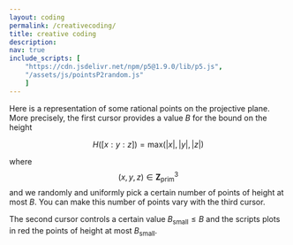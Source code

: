 ```yaml
---
layout: coding
permalink: /creativecoding/
title: creative coding
description: 
nav: true
include_scripts: [
    "https://cdn.jsdelivr.net/npm/p5@1.9.0/lib/p5.js",
    "/assets/js/pointsP2random.js"
    ]
---
```


Here is a representation of some rational points on the projective plane.
More precisely, the first cursor provides a value $B$ for the bound on the height 

$$H ( [ x : y : z  ]) = \mathrm{max} ( | x | , | y | , | z |)$$

where $$(x,y,z)\in \mathbf{Z}^3_\mathrm{prim}$$
and we randomly and uniformly pick a certain number of points of height at most $B$. 
You can make this number of points vary with the third cursor. 


The second cursor controls a certain value $B_\mathrm{small} \leqslant B$ and the scripts plots in red the points of height at most $B_\mathrm{small}$.
